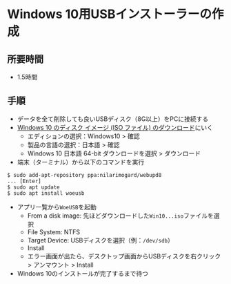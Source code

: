 # Windows 10用USBインストーラーの作成

## 所要時間

- 1.5時間

## 手順

- データを全て削除しても良いUSBディスク（8G以上）をPCに接続する
- [Windows 10 のディスク イメージ (ISO ファイル) のダウンロード](https://www.microsoft.com/ja-jp/software-download/windows10ISO)にいく
  - エディションの選択：Windows10 > 確認
  - 製品の言語の選択：日本語 > 確認
  - Windows 10 日本語 64-bit ダウンロードを選択 > ダウンロード
- 端末（ターミナル）から以下のコマンドを実行
```
$ sudo add-apt-repository ppa:nilarimogard/webupd8
... [Enter]
$ sudo apt update
$ sudo apt install woeusb
```
- アプリ一覧から`WoeUSB`を起動
  - From a disk image: 先ほどダウンロードした`Win10...iso`ファイルを選択
  - File System: NTFS
  - Target Device: USBディスクを選択（例：`/dev/sdb`）
  - Install
  - エラー画面が出たら、デスクトップ画面からUSBディスクを右クリック > アンマウント > Install
- Windows 10のインストールが完了するまで待つ
